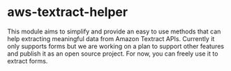 # aws-textract-helper
This module aims to simplify and provide an easy to use methods that can help extracting meaningful data from Amazon Textract APIs.
Currently it only supports forms but we are working on a plan to support other features and publish it as an open source project.
For now, you can freely use it to extract forms.
